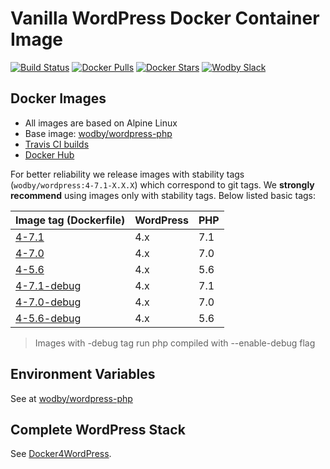 # Vanilla WordPress Docker Container Image

[![Build Status](https://travis-ci.org/wodby/wordpress.svg?branch=master)](https://travis-ci.org/wodby/wordpress)
[![Docker Pulls](https://img.shields.io/docker/pulls/wodby/wordpress.svg)](https://hub.docker.com/r/wodby/wordpress)
[![Docker Stars](https://img.shields.io/docker/stars/wodby/wordpress.svg)](https://hub.docker.com/r/wodby/wordpress)
[![Wodby Slack](http://slack.wodby.com/badge.svg)](http://slack.wodby.com)

## Docker Images

* All images are based on Alpine Linux
* Base image: [wodby/wordpress-php](https://github.com/wodby/wordpress-php)
* [Travis CI builds](https://travis-ci.org/wodby/wordpress) 
* [Docker Hub](https://hub.docker.com/r/wodby/wordpress)

For better reliability we release images with stability tags (`wodby/wordpress:4-7.1-X.X.X`) which correspond to git tags. We **strongly recommend** using images only with stability tags. Below listed basic tags:

| Image tag (Dockerfile)                                                     | WordPress | PHP |
| -------------------------------------------------------------------------- | --------- | --- |
| [4-7.1](https://github.com/wodby/wordpress/tree/master/4/Dockerfile)       | 4.x       | 7.1 |
| [4-7.0](https://github.com/wodby/wordpress/tree/master/4/Dockerfile)       | 4.x       | 7.0 |
| [4-5.6](https://github.com/wodby/wordpress/tree/master/4/Dockerfile)       | 4.x       | 5.6 |
| [4-7.1-debug](https://github.com/wodby/wordpress/tree/master/4/Dockerfile) | 4.x       | 7.1 |
| [4-7.0-debug](https://github.com/wodby/wordpress/tree/master/4/Dockerfile) | 4.x       | 7.0 |
| [4-5.6-debug](https://github.com/wodby/wordpress/tree/master/4/Dockerfile) | 4.x       | 5.6 |

> Images with -debug tag run php compiled with --enable-debug flag  

## Environment Variables

See at [wodby/wordpress-php](https://github.com/wodby/wordpress-php)

## Complete WordPress Stack

See [Docker4WordPress](https://github.com/wodby/docker4wordpress).